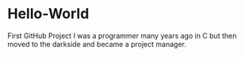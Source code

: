 # Hello-World
First GitHub Project
I was a programmer many years ago in C but then moved to the darkside and became a project manager. 
